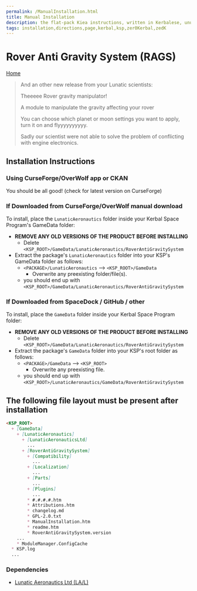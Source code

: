 ```yaml
---
permalink: /ManualInstallation.html
title: Manual Installation
description: the flat-pack Kiea instructions, written in Kerbalese, unusally present
tags: installation,directions,page,kerbal,ksp,zer0Kerbal,zedK
---
```

<!-- ManualInstallation.md v1.1.8.1
Rover Anti Gravity System (RAGS)
created: 01 Oct 2019
updated: 29 Jul 2022 -->

<!-- based upon work by Lisias -->

# Rover Anti Gravity System (RAGS)

[Home](./index.md)

> And an other new release from your Lunatic scientists:
>
> Theeeee Rover gravity manipulator!
>
> A module to manipulate the gravity affecting your rover
>
> You can choose which planet or moon settings you want to apply, turn it on and flyyyyyyyyyy.
>
> Sadly our scientist were not able to solve the problem of conflicting with engine electronics.

## Installation Instructions

### Using CurseForge/OverWolf app or CKAN

You should be all good! (check for latest version on CurseForge)

### If Downloaded from CurseForge/OverWolf manual download

To install, place the `LunaticAeronautics` folder inside your Kerbal Space Program's GameData folder:

* **REMOVE ANY OLD VERSIONS OF THE PRODUCT BEFORE INSTALLING**
  * Delete `<KSP_ROOT>/GameData/LunaticAeronautics/RoverAntiGravitySystem`
* Extract the package's `LunaticAeronautics` folder into your KSP's GameData folder as follows:
  * `<PACKAGE>/LunaticAeronautics` --> `<KSP_ROOT>/GameData`
    * Overwrite any preexisting folder/file(s).
  * you should end up with `<KSP_ROOT>/GameData/LunaticAeronautics/RoverAntiGravitySystem`

### If Downloaded from SpaceDock / GitHub / other

To install, place the `GameData` folder inside your Kerbal Space Program folder:

* **REMOVE ANY OLD VERSIONS OF THE PRODUCT BEFORE INSTALLING**
  * Delete `<KSP_ROOT>/GameData/LunaticAeronautics/RoverAntiGravitySystem`
* Extract the package's `GameData` folder into your KSP's root folder as follows:
  * `<PACKAGE>/GameData` --> `<KSP_ROOT>`
    * Overwrite any preexisting file.
  * you should end up with `<KSP_ROOT>/LunaticAeronautics/GameData/RoverAntiGravitySystem`

## The following file layout must be present after installation

```markdown
<KSP_ROOT>
  + [GameData]
    + [LunaticAeronautics]
      + [LunaticAeronauticsLtd]
        ...
      + [RoverAntiGravitySystem]
        + [Compatibility]
          ...
        + [Localization]
          ...
        + [Parts]
          ...
        + [Plugins]
          ...
        * #.#.#.#.htm
        * Attributions.htm
        * changelog.md
        * GPL-2.0.txt
        * ManualInstallation.htm
        * readme.htm
        * RoverAntiGravitySystem.version
    ...
    * ModuleManager.ConfigCache
  * KSP.log
  ...
```

### Dependencies

* [Lunatic Aeronautics Ltd (LA/L)][LAL]

[LAL]: https://forum.kerbalspaceprogram.com/index.php?/topic/191424-*/ "Lunatic Aeronautics Ltd (LAL)"
